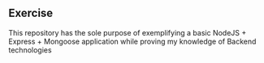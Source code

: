 ## Exercise

This repository has the sole purpose of exemplifying a basic NodeJS + Express + Mongoose application while proving my knowledge of Backend technologies
